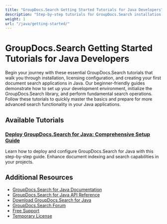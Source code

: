 ```yaml
---
title: "GroupDocs.Search Getting Started Tutorials for Java Developers"
description: "Step-by-step tutorials for GroupDocs.Search installation, licensing, setup, and creating your first search solution in Java applications."
weight: 1
url: "/java/getting-started/"
---
```


# GroupDocs.Search Getting Started Tutorials for Java Developers

Begin your journey with these essential GroupDocs.Search tutorials that walk you through installation, licensing configuration, and creating your first document search applications in Java. Our beginner-friendly guides demonstrate how to set up your development environment, initialize the GroupDocs.Search library, and perform fundamental search operations. Follow these tutorials to quickly master the basics and prepare for more advanced search functionality in your Java applications.

## Available Tutorials

### [Deploy GroupDocs.Search for Java&#58; Comprehensive Setup Guide](./deploy-groupdocs-search-java-setup-guide/)
Learn how to deploy and configure GroupDocs.Search for Java with this step-by-step guide. Enhance document indexing and search capabilities in your projects.

## Additional Resources

- [GroupDocs.Search for Java Documentation](https://docs.groupdocs.com/search/java/)
- [GroupDocs.Search for Java API Reference](https://reference.groupdocs.com/search/java/)
- [Download GroupDocs.Search for Java](https://releases.groupdocs.com/search/java/)
- [GroupDocs.Search Forum](https://forum.groupdocs.com/c/search)
- [Free Support](https://forum.groupdocs.com/)
- [Temporary License](https://purchase.groupdocs.com/temporary-license/)
